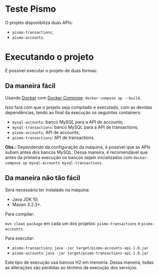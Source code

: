 # Teste Pismo

O projeto disponibiliza duas APIs:

- `pismo-transactions`;
- `pismo-accounts`.

# Executando o projeto

É possível executar o projeto de duas formas:

## Da maneira fácil

Usando [Docker](https://www.docker.com/) com [Docker Compose](https://docs.docker.com/compose/): `docker-compose up --build`.

Isso fará com que o projeto seja compilado e executado, com as devidas dependências, tendo ao final da execução os seguintes containers:

- `mysql-accounts`: banco MySQL para a API de accounts;
- `mysql-transactions`: banco MySQL para a API de transactions;
- `pismo-accounts`: API de accounts;
- `pismo-transactions`: API de transactions.

**Obs.:** Dependendo da configuração da máquina, é possível que as APIs subam antes dos bancos MySQL. 
Dessa maneira, é recomendável que antes da primeira execução os bancos sejam inicializados com
`docker-compose up mysql-accounts mysql-transactions`.

## Da maneira não tão fácil

Será necessário ter instalado na máquina:

- Java JDK 10;
- Maven 3.2.3+.

Para compilar: 

`mvn clean package` em cada um dos projetos: `pismo-transactions` e `pismo-accounts`.

Para executar:

- `pismo-transactions`: `java -jar target/pismo-accounts-api-1.0.jar`
- `pismo-accounts`: `java -jar target/pismo-transactions-api-1.0.jar` 

Este tipo de execução usa bancos H2 em memória. Dessa maneira, todas as alterações são perdidas ao término da execução dos serviços.

